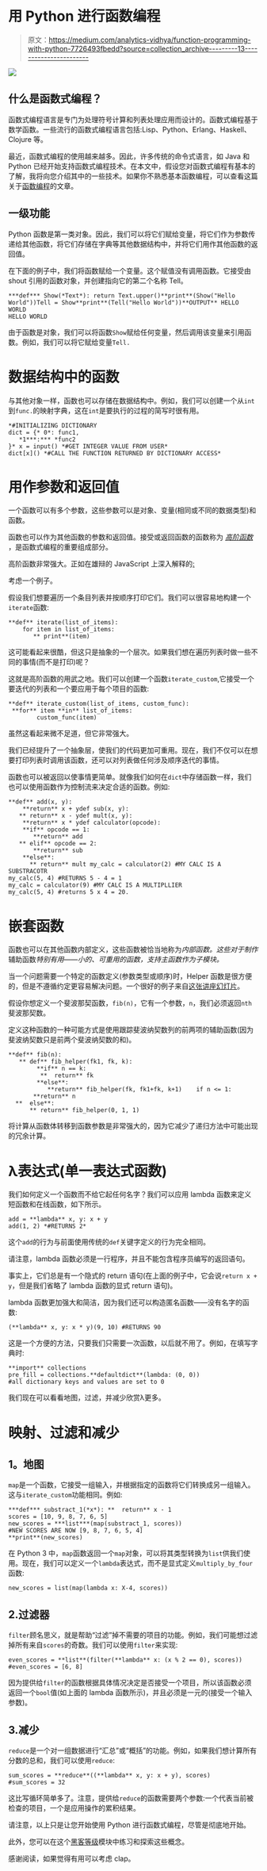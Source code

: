 # 用 Python 进行函数编程

> 原文：<https://medium.com/analytics-vidhya/function-programming-with-python-7726493fbedd?source=collection_archive---------13----------------------->

![](img/27470dd1e9967e0fca4ee196cadddecd.png)

## **什么是函数式编程？**

函数式编程语言是专门为处理符号计算和列表处理应用而设计的。函数式编程基于数学函数。一些流行的函数式编程语言包括:Lisp、Python、Erlang、Haskell、Clojure 等。

最近，函数式编程的使用越来越多。因此，许多传统的命令式语言，如 Java 和 Python 已经开始支持函数式编程技术。在本文中，假设您对函数式编程有基本的了解，我将向您介绍其中的一些技术。如果你不熟悉基本函数编程，可以查看这篇关于[函数编程](/@yannickdot/functional-programming-101-6bc132674ec5)的文章。

## **一级功能**

Python 函数是第一类对象。因此，我们可以将它们赋给变量，将它们作为参数传递给其他函数，将它们存储在字典等其他数据结构中，并将它们用作其他函数的返回值。

在下面的例子中，我们将函数赋给一个变量。这个赋值没有调用函数。它接受由 shout 引用的函数对象，并创建指向它的第二个名称 Tell。

```
***def*** Show(*Text*): return Text.upper()**print**(Show("Hello World"))Tell = Show**print**(Tell("Hello World"))**OUTPUT** HELLO WORLD
HELLO WORLD
```

由于函数是对象，我们可以将函数`Show`赋给任何变量，然后调用该变量来引用函数。例如，我们可以将它赋给变量`Tell.`

# 数据结构中的函数

与其他对象一样，函数也可以存储在数据结构中。例如，我们可以创建一个从`int`到`func.`的映射字典，这在`int`是要执行的过程的简写时很有用。

```
*#INITIALIZING DICTIONARY
dict = {* 0*: func1,
   *1***:*** *func2
}* x = input() *#GET INTEGER VALUE FROM USER*
dict[x]() *#CALL THE FUNCTION RETURNED BY DICTIONARY ACCESS*
```

# 用作参数和返回值

一个函数可以有多个参数，这些参数可以是对象、变量(相同或不同的数据类型)和函数。

函数也可以作为其他函数的参数和返回值。接受或返回函数的函数称为 [*高阶函数*](https://en.wikipedia.org/wiki/Higher-order_function) ，是函数式编程的重要组成部分。

高阶函数非常强大。正如在雄辩的 JavaScript 上深入解释的[:](https://eloquentjavascript.net/05_higher_order.html)

考虑一个例子。

假设我们想要遍历一个条目列表并按顺序打印它们。我们可以很容易地构建一个`iterate`函数:

```
**def** iterate(list_of_items):
    for item in list_of_items:
       ** print**(item)
```

这可能看起来很酷，但这只是抽象的一个层次。如果我们想在遍历列表时做一些不同的事情(而不是打印)呢？

这就是高阶函数的用武之地。我们可以创建一个函数`iterate_custom`,它接受一个要迭代的列表和一个要应用于每个项目的函数:

```
**def** iterate_custom(list_of_items, custom_func):
 **for** item **in** list_of_items:
        custom_func(item)
```

虽然这看起来微不足道，但它非常强大。

我们已经提升了一个抽象层，使我们的代码更加可重用。现在，我们不仅可以在想要打印列表时调用该函数，还可以对列表做任何涉及顺序迭代的事情。

函数也可以被返回以使事情更简单。就像我们如何在`dict`中存储函数一样，我们也可以使用函数作为控制流来决定合适的函数。例如:

```
**def** add(x, y):
    **return** x + ydef sub(x, y):
   ** return** x - ydef mult(x, y):
    **return** x * ydef calculator(opcode):
    **if** opcode == 1:
       **return** add
   ** elif** opcode == 2:
       **return** sub
    **else**:
      ** return** mult my_calc = calculator(2) #MY CALC IS A SUBSTRACOTR
my_calc(5, 4) #RETURNS 5 - 4 = 1 
my_calc = calculator(9) #MY CALC IS A MULTIPLLIER
my_calc(5, 4) #returns 5 x 4 = 20.
```

# 嵌套函数

函数也可以在其他函数内部定义，这些函数被恰当地称为*内部函数。这些对于制作*辅助函数*特别有用——小的、可重用的函数，支持主函数作为子模块。*

当一个问题需要一个特定的函数定义(参数类型或顺序)时，Helper 函数是很方便的，但是不遵循约定更容易解决问题。一个很好的例子来自[这张讲座幻灯片](http://www-inst.eecs.berkeley.edu/~cs61a/sp12/lectures/lect4-2x3.pdf)。

假设你想定义一个斐波那契函数，`fib(n)`，它有一个参数，`n`，我们必须返回`nth`斐波那契数。

定义这种函数的一种可能方式是使用跟踪斐波纳契数列的前两项的辅助函数(因为斐波纳契数只是前两个斐波纳契数的和)。

```
**def** fib(n):
   ** def** fib_helper(fk1, fk, k):
        **if** n == k:
         **  return** fk
        **else**:
           **return** fib_helper(fk, fk1+fk, k+1)    if n <= 1:
       **return** n
  **  else**:
      ** return** fib_helper(0, 1, 1)
```

将计算从函数体转移到函数参数是非常强大的，因为它减少了递归方法中可能出现的冗余计算。

# λ表达式(单一表达式函数)

我们如何定义一个函数而不给它起任何名字？我们可以应用 lambda 函数来定义短函数和在线函数，如下所示。

```
add = **lambda** x, y: x + y
add(1, 2) *#RETURNS 2*
```

这个`add`的行为与前面使用传统的`def`关键字定义的行为完全相同。

请注意，lambda 函数必须是一行程序，并且不能包含程序员编写的返回语句。

事实上，它们总是有一个隐式的 return 语句(在上面的例子中，它会说`return x + y`，但是我们省略了 lambda 函数的显式 return 语句)。

lambda 函数更加强大和简洁，因为我们还可以构造匿名函数——没有名字的函数:

`(**lambda** x, y: x * y)(9, 10) #RETURNS 90`

这是一个方便的方法，只要我们只需要一次函数，以后就不用了。例如，在填写字典时:

```
**import** collections
pre_fill = collections.**defaultdict**(lambda: (0, 0))
#all dictionary keys and values are set to 0
```

我们现在可以看看地图，过滤，并减少欣赏λ更多。

# 映射、过滤和减少

## **1。地图**

`map`是一个函数，它接受一组输入，并根据指定的函数将它们转换成另一组输入。这与`iterate_custom`功能相同。例如:

```
***def*** substract_1(*x*): **  return** x - 1
scores = [10, 9, 8, 7, 6, 5]
new_scores = ***list***(map(substract_1, scores))
#NEW SCORES ARE NOW [9, 8, 7, 6, 5, 4]
**print**(new_scores)
```

在 Python 3 中，`map`函数返回一个`map`对象，可以将其类型转换为`list`供我们使用。现在，我们可以定义一个`lambda`表达式，而不是显式定义`multiply_by_four`函数:

```
new_scores = list(map(lambda x: X-4, scores))
```

## 2.过滤器

`filter`顾名思义，就是帮助“过滤”掉不需要的项目的功能。例如，我们可能想过滤掉所有来自`scores`的奇数。我们可以使用`filter`来实现:

```
even_scores = **list**(filter(**lambda** x: (x % 2 == 0), scores))
#even_scores = [6, 8]
```

因为提供给`filter`的函数根据具体情况决定是否接受一个项目，所以该函数必须返回一个`bool`值(如上面的 lambda 函数所示)，并且必须是一元的(接受一个输入参数)。

## 3.减少

`reduce`是一个对一组数据进行“汇总”或“概括”的功能。例如，如果我们想计算所有分数的总和，我们可以使用`reduce`:

```
sum_scores = **reduce**((**lambda** x, y: x + y), scores)
#sum_scores = 32
```

这比写循环简单多了。注意，提供给`reduce`的函数需要两个参数:一个代表当前被检查的项目，一个是应用操作的累积结果。

请注意，以上只是让您开始使用 Python 进行函数式编程，尽管是彻底地开始。

此外，您可以在这个[黑客等级](https://www.hackerrank.com/domains/fp)模块中练习和探索这些概念。

感谢阅读，如果觉得有用可以考虑 clap。
